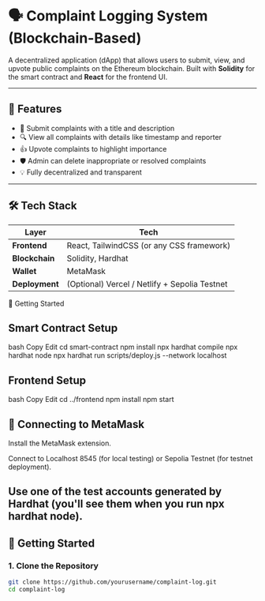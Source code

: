 # 🗣️ Complaint Logging System (Blockchain-Based)

A decentralized application (dApp) that allows users to submit, view, and upvote public complaints on the Ethereum blockchain. Built with **Solidity** for the smart contract and **React** for the frontend UI.

---

## 📌 Features

- 🔐 Submit complaints with a title and description
- 🔍 View all complaints with details like timestamp and reporter
- 👍 Upvote complaints to highlight importance
- 🛡️ Admin can delete inappropriate or resolved complaints
- 💡 Fully decentralized and transparent

---

## 🛠️ Tech Stack

| Layer       | Tech                                      |
|-------------|-------------------------------------------|
| **Frontend**| React, TailwindCSS (or any CSS framework) |
| **Blockchain**| Solidity, Hardhat                       |
| **Wallet**  | MetaMask                                  |
| **Deployment** | (Optional) Vercel / Netlify + Sepolia Testnet |

🚀 Getting Started
## Smart Contract Setup
bash
Copy
Edit
cd smart-contract
npm install
npx hardhat compile
npx hardhat node
npx hardhat run scripts/deploy.js --network localhost
## Frontend Setup
bash
Copy
Edit
cd ../frontend
npm install
npm start
## 🔗 Connecting to MetaMask
Install the MetaMask extension.

Connect to Localhost 8545 (for local testing) or Sepolia Testnet (for testnet deployment).

Use one of the test accounts generated by Hardhat (you'll see them when you run npx hardhat node).
---

## 🚀 Getting Started

### 1. Clone the Repository

```bash
git clone https://github.com/yourusername/complaint-log.git
cd complaint-log


